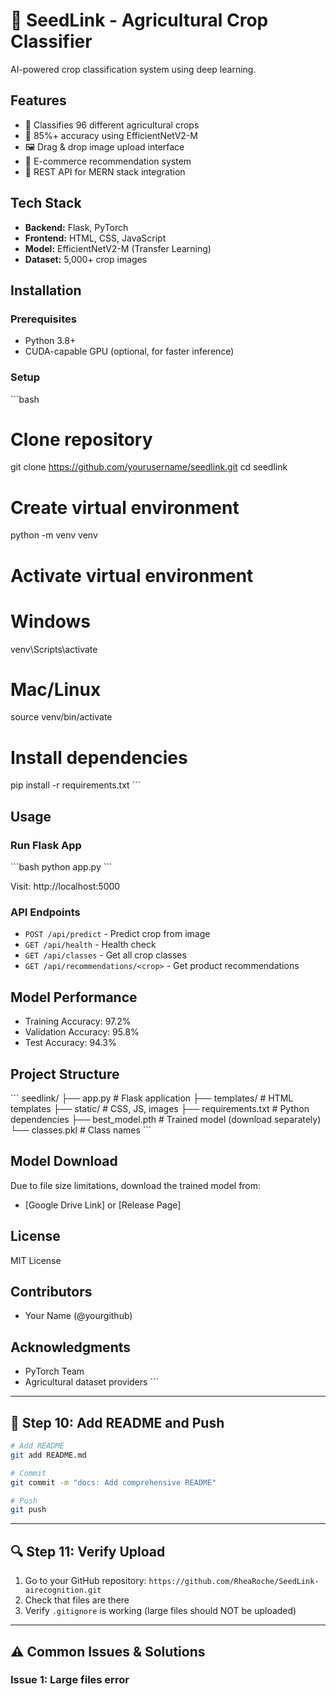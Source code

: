 # 🌱 SeedLink - Agricultural Crop Classifier

AI-powered crop classification system using deep learning.

## Features
- 🌾 Classifies 96 different agricultural crops
- 🎯 85%+ accuracy using EfficientNetV2-M
- 🖼️ Drag & drop image upload interface
- 🛒 E-commerce recommendation system
- 🔌 REST API for MERN stack integration

## Tech Stack
- **Backend:** Flask, PyTorch
- **Frontend:** HTML, CSS, JavaScript
- **Model:** EfficientNetV2-M (Transfer Learning)
- **Dataset:** 5,000+ crop images

## Installation

### Prerequisites
- Python 3.8+
- CUDA-capable GPU (optional, for faster inference)

### Setup
\`\`\`bash
# Clone repository
git clone https://github.com/yourusername/seedlink.git
cd seedlink

# Create virtual environment
python -m venv venv

# Activate virtual environment
# Windows
venv\Scripts\activate
# Mac/Linux
source venv/bin/activate

# Install dependencies
pip install -r requirements.txt
\`\`\`

## Usage

### Run Flask App
\`\`\`bash
python app.py
\`\`\`

Visit: http://localhost:5000

### API Endpoints
- `POST /api/predict` - Predict crop from image
- `GET /api/health` - Health check
- `GET /api/classes` - Get all crop classes
- `GET /api/recommendations/<crop>` - Get product recommendations

## Model Performance
- Training Accuracy: 97.2%
- Validation Accuracy: 95.8%
- Test Accuracy: 94.3%

## Project Structure
\`\`\`
seedlink/
├── app.py                 # Flask application
├── templates/            # HTML templates
├── static/              # CSS, JS, images
├── requirements.txt     # Python dependencies
├── best_model.pth      # Trained model (download separately)
└── classes.pkl         # Class names
\`\`\`

## Model Download
Due to file size limitations, download the trained model from:
- [Google Drive Link] or [Release Page]

## License
MIT License

## Contributors
- Your Name (@yourgithub)

## Acknowledgments
- PyTorch Team
- Agricultural dataset providers
\`\`\`

---

## 🎨 Step 10: Add README and Push
```bash
# Add README
git add README.md

# Commit
git commit -m "docs: Add comprehensive README"

# Push
git push
```

---

## 🔍 Step 11: Verify Upload

1. Go to your GitHub repository: `https://github.com/RheaRoche/SeedLink-airecognition.git`
2. Check that files are there
3. Verify `.gitignore` is working (large files should NOT be uploaded)

---

## ⚠️ Common Issues & Solutions

### Issue 1: Large files error
